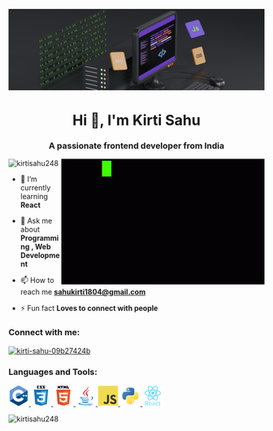 ![logo](https://github.com/Kirtisahu248/Kirtisahu248/blob/main/images_unsplash_com-photo-1669023414162-8b0573b9c6b2.jpg)
<h1 align="center">Hi 👋, I'm Kirti Sahu</h1>
<h3 align="center">A passionate frontend developer from India</h3>
<img align="right" alt="Coding" width="400" src="https://github.com/Kirtisahu248/Kirtisahu248/blob/main/code-coding-ezgif.com-crop%20(3).gif">

<p align="left"> <img src="https://komarev.com/ghpvc/?username=kirtisahu248&label=Profile%20views&color=0e75b6&style=flat" alt="kirtisahu248" /> </p>

- 🌱 I’m currently learning **React**

- 💬 Ask me about **Programming , Web Development**

- 📫 How to reach me **sahukirti1804@gmail.com**

- ⚡ Fun fact **Loves to connect with people**

<h3 align="left">Connect with me:</h3>
<p align="left">
<a href="https://linkedin.com/in/kirti-sahu-09b27424b" target="blank"><img align="center" src="https://raw.githubusercontent.com/rahuldkjain/github-profile-readme-generator/master/src/images/icons/Social/linked-in-alt.svg" alt="kirti-sahu-09b27424b" height="30" width="40" /></a>
</p>

<h3 align="left">Languages and Tools:</h3>
<p align="left"> <a href="https://www.w3schools.com/cpp/" target="_blank" rel="noreferrer"> <img src="https://raw.githubusercontent.com/devicons/devicon/master/icons/cplusplus/cplusplus-original.svg" alt="cplusplus" width="40" height="40"/> </a> <a href="https://www.w3schools.com/css/" target="_blank" rel="noreferrer"> <img src="https://raw.githubusercontent.com/devicons/devicon/master/icons/css3/css3-original-wordmark.svg" alt="css3" width="40" height="40"/> </a> <a href="https://www.w3.org/html/" target="_blank" rel="noreferrer"> <img src="https://raw.githubusercontent.com/devicons/devicon/master/icons/html5/html5-original-wordmark.svg" alt="html5" width="40" height="40"/> </a> <a href="https://www.java.com" target="_blank" rel="noreferrer"> <img src="https://raw.githubusercontent.com/devicons/devicon/master/icons/java/java-original.svg" alt="java" width="40" height="40"/> </a> <a href="https://developer.mozilla.org/en-US/docs/Web/JavaScript" target="_blank" rel="noreferrer"> <img src="https://raw.githubusercontent.com/devicons/devicon/master/icons/javascript/javascript-original.svg" alt="javascript" width="40" height="40"/> </a> <a href="https://www.python.org" target="_blank" rel="noreferrer"> <img src="https://raw.githubusercontent.com/devicons/devicon/master/icons/python/python-original.svg" alt="python" width="40" height="40"/> </a> <a href="https://reactjs.org/" target="_blank" rel="noreferrer"> <img src="https://raw.githubusercontent.com/devicons/devicon/master/icons/react/react-original-wordmark.svg" alt="react" width="40" height="40"/> </a> </p>


<p><img align="left" src="https://github-readme-stats.vercel.app/api/top-langs?username=kirtisahu248&show_icons=true&locale=en&layout=compact" alt="kirtisahu248" /></p>





<!--
**Kirtisahu248/Kirtisahu248** is a ✨ _special_ ✨ repository because its `README.md` (this file) appears on your GitHub profile.

Here are some ideas to get you started:

- 🔭 I’m currently working on ...
- 🌱 I’m currently learning ...
- 👯 I’m looking to collaborate on ...
- 🤔 I’m looking for help with ...
- 💬 Ask me about ...
- 📫 How to reach me: ...
- 😄 Pronouns: ...
- ⚡ Fun fact: ...
-->
